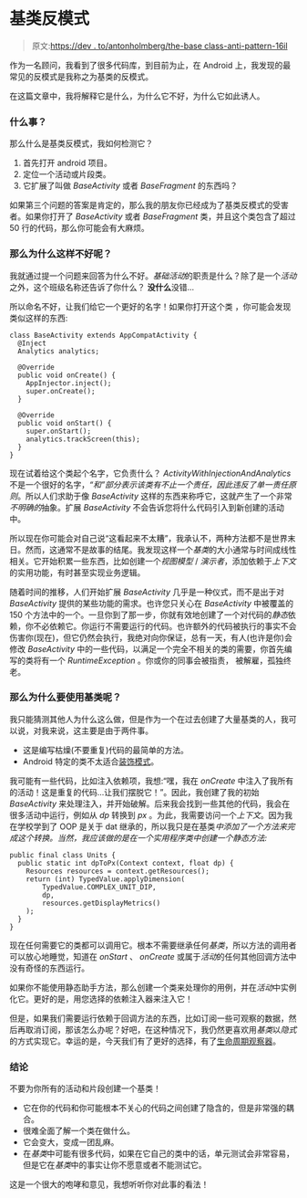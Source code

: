 # 基类反模式

> 原文:[https://dev . to/antonholmberg/the-base class-anti-pattern-16il](https://dev.to/antonholmberg/the-baseclass-anti-pattern-16il)

作为一名顾问，我看到了很多代码库，到目前为止，在 Android 上，我发现的最常见的反模式是我称之为基类的反模式。

在这篇文章中，我将解释它是什么，为什么它不好，为什么它如此诱人。

### [](#what-is-it)什么事？

那么什么是基类反模式，我如何检测它？

1.  首先打开 android 项目。
2.  定位一个活动或片段类。
3.  它扩展了叫做 *BaseActivity* 或者 *BaseFragment* 的东西吗？

如果第三个问题的答案是肯定的，那么我的朋友你已经成为了基类反模式的受害者。如果你打开了 *BaseActivity* 或者 *BaseFragment* 类，并且这个类包含了超过 50 行的代码，那么你可能会有大麻烦。

### [](#so-why-is-this-bad)那么为什么这样不好呢？

我就通过提一个问题来回答为什么不好。*基础活动*的职责是什么？除了是一个*活动*之外，这个班级名称还告诉了你什么？
**没什么**没错...

所以命名不好，让我们给它一个更好的名字！如果你打开这个类
，你可能会发现类似这样的东西:

```
class BaseActivity extends AppCompatActivity {
  @Inject
  Analytics analytics;

  @Override
  public void onCreate() {
    AppInjector.inject();
    super.onCreate();
  }

  @Override
  public void onStart() {
    super.onStart();
    analytics.trackScreen(this);
  }
} 
```

现在试着给这个类起个名字，它负责什么？
*ActivityWithInjectionAndAnalytics*不是一个很好的名字，*“和”*部分表示该类有不止一个责任，因此违反了*单一责任原则*。所以人们求助于像 *BaseActivity* 这样的东西来称呼它，这就产生了一个非常*不明确的*抽象。扩展 *BaseActivity* 不会告诉您将什么代码引入到新创建的活动中。

所以现在你可能会对自己说“这看起来不太糟”，我承认不，两种方法都不是世界末日。然而，这通常不是故事的结尾。我发现这样一个*基类*的大小通常与时间成线性相关。它开始积累一些东西，比如创建一个*视图模型* / *演示者*，添加依赖于*上下文*的实用功能，有时甚至实现业务逻辑。

随着时间的推移，人们开始扩展 *BaseActivity* 几乎是一种仪式，而不是出于对 *BaseActivity* 提供的某些功能的需求。也许您只关心在 *BaseActivity* 中被覆盖的 150 个方法中的一个。一旦你到了那一步，你就有效地创建了一个对代码的*静态*依赖，你不必依赖它。你运行不需要运行的代码。也许额外的代码被执行的事实不会伤害你(现在)，但它仍然会执行，我绝对向你保证，总有一天，有人(也许是你)会修改 *BaseActivity* 中的一些代码，以满足一个完全不相关的类的需要，你首先编写的类将有一个 *RuntimeException* 。你或你的同事会被指责，
被解雇，孤独终老。

### 那么为什么要使用基类呢？

我只能猜测其他人为什么这么做，但是作为一个在过去创建了大量基类的人，我可以说，对我来说，这主要是由于两件事。

*   这是编写枯燥(不要重复)代码的最简单的方法。
*   Android 特定的类不太适合[装饰模式](https://en.wikipedia.org/wiki/Decorator_pattern)。

我可能有一些代码，比如注入依赖项，我想:“嘿，我在 *onCreate* 中注入了我所有的活动！这是重复的代码...让我们摆脱它！”。因此，我创建了我的初始 *BaseActivity* 来处理注入，并开始破解。后来我会找到一些其他的代码，我会在很多活动中运行，例如从 *dp* 转换到 *px* 。为此，我需要访问一个*上下文*。因为我在学校学到了 OOP 是关于 dat 继承的，所以我只是在基类*中添加了一个方法来完成这个转换。当然，我应该做的是在一个实用程序类中创建一个静态方法:* 

```
public final class Units {
  public static int dpToPx(Context context, float dp) {
    Resources resources = context.getResources();
    return (int) TypedValue.applyDimension(
        TypedValue.COMPLEX_UNIT_DIP,
        dp,
        resources.getDisplayMetrics()
    );
  }
} 
```

现在任何需要它的类都可以调用它。根本不需要继承任何*基类*，所以方法的调用者可以放心地睡觉，知道在 *onStart* 、 *onCreate* 或属于*活动*的任何其他回调方法中没有奇怪的东西运行。

如果你不能使用静态助手方法，那么创建一个类来处理你的用例，并在*活动*中实例化它。更好的是，用您选择的依赖注入器来注入它！

但是，如果我们需要运行依赖于回调方法的东西，比如订阅一些可观察的数据，然后再取消订阅，那该怎么办呢？好吧，在这种情况下，我仍然更喜欢用*基类*以*隐式*的方式实现它。幸运的是，今天我们有了更好的选择，有了[生命周期观察器](https://developer.android.com/topic/libraries/architecture/lifecycle)。

### [](#conclusion)结论

不要为你所有的活动和片段创建一个基类！

*   它在你的代码和你可能根本不关心的代码之间创建了隐含的，但是非常强的耦合。
*   很难全面了解一个类在做什么。
*   它会变大，变成一团乱麻。
*   在*基类*中可能有很多代码，如果在它自己的类中的话，单元测试会非常容易，但是它在*基类*中的事实让你不愿意或者不能测试它。

这是一个很大的咆哮和意见，我想听听你对此事的看法！